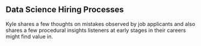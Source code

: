 ## Data Science Hiring Processes

Kyle shares a few thoughts on mistakes observed by job applicants and also shares a few procedural insights listeners at early stages in their careers might find value in.
